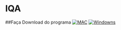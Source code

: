 # IQA

##Faça Download do programa
[![MAC](https://4.bp.blogspot.com/-3RzVmJ2usi0/V2B5ZWWiHLI/AAAAAAAALpQ/JQnOCpsmdiwptLS561jN0qXJsijrJSDagCLcB/s1600/botaomac.png)](https://drive.google.com/open?id=0Bw_6dpt3lMhIS3o5YXlwZE9jalU)
[![Windowns](https://2.bp.blogspot.com/-TqtyFZrBLic/V2B5ZcO2ObI/AAAAAAAALpM/j6cVUYSslH8M6_AVG01UUJXFAWKDTONugCLcB/s1600/botaowin.png)]()
